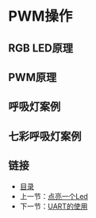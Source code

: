 # PWM操作


## RGB LED原理

## PWM原理

## 呼吸灯案例


## 七彩呼吸灯案例



## 链接
- [目录](directory.md)  
- 上一节：[点亮一个Led](1.2.md)  
- 下一节：[UART的使用](1.4.md)
